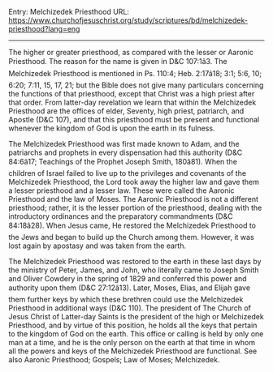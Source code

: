 Entry: Melchizedek Priesthood
URL: https://www.churchofjesuschrist.org/study/scriptures/bd/melchizedek-priesthood?lang=eng

---

The higher or greater priesthood, as compared with the lesser or Aaronic Priesthood. The reason for the name is given in D&C 107:1â3. The Melchizedek Priesthood is mentioned in Ps. 110:4; Heb. 2:17â18; 3:1; 5:6, 10; 6:20; 7:11, 15, 17, 21; but the Bible does not give many particulars concerning the functions of that priesthood, except that Christ was a high priest after that order. From latter-day revelation we learn that within the Melchizedek Priesthood are the offices of elder, Seventy, high priest, patriarch, and Apostle (D&C 107), and that this priesthood must be present and functional whenever the kingdom of God is upon the earth in its fulness.

The Melchizedek Priesthood was first made known to Adam, and the patriarchs and prophets in every dispensation had this authority (D&C 84:6â17; Teachings of the Prophet Joseph Smith, 180â81). When the children of Israel failed to live up to the privileges and covenants of the Melchizedek Priesthood, the Lord took away the higher law and gave them a lesser priesthood and a lesser law. These were called the Aaronic Priesthood and the law of Moses. The Aaronic Priesthood is not a different priesthood; rather, it is the lesser portion of the priesthood, dealing with the introductory ordinances and the preparatory commandments (D&C 84:18â28). When Jesus came, He restored the Melchizedek Priesthood to the Jews and began to build up the Church among them. However, it was lost again by apostasy and was taken from the earth.

The Melchizedek Priesthood was restored to the earth in these last days by the ministry of Peter, James, and John, who literally came to Joseph Smith and Oliver Cowdery in the spring of 1829 and conferred this power and authority upon them (D&C 27:12â13). Later, Moses, Elias, and Elijah gave them further keys by which these brethren could use the Melchizedek Priesthood in additional ways (D&C 110). The president of The Church of Jesus Christ of Latter-day Saints is the president of the high or Melchizedek Priesthood, and by virtue of this position, he holds all the keys that pertain to the kingdom of God on the earth. This office or calling is held by only one man at a time, and he is the only person on the earth at that time in whom all the powers and keys of the Melchizedek Priesthood are functional. See also Aaronic Priesthood; Gospels; Law of Moses; Melchizedek.
